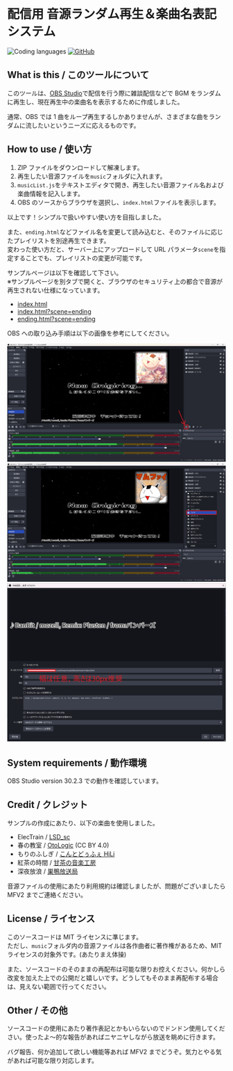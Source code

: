 # 配信用 音源ランダム再生＆楽曲名表記システム

![Coding languages](https://img.shields.io/badge/javascript-blue?logo=javascript)
[![GitHub](https://img.shields.io/github/license/MFV2/LiveStreamAudioRandomizer)](https://github.com/MFV2/LiveStreamAudioRandomizer/blob/main/LICENSE.md)

## What is this / このツールについて

このツールは、[OBS Studio](https://obsproject.com/)で配信を行う際に雑談配信などで BGM をランダムに再生し、現在再生中の楽曲名を表示するために作成しました。

通常、OBS では 1 曲をループ再生するしかありませんが、さまざまな曲をランダムに流したいというニーズに応えるものです。

## How to use / 使い方

1. ZIP ファイルをダウンロードして解凍します。
2. 再生したい音源ファイルを`music`フォルダに入れます。
3. `musicList.js`をテキストエディタで開き、再生したい音源ファイル名および楽曲情報を記入します。
4. OBS のソースからブラウザを選択し、`index.html`ファイルを表示します。

以上です！シンプルで扱いやすい使い方を目指しました。

また、`ending.html`などファイル名を変更して読み込むと、そのファイルに応じたプレイリストを別途再生できます。  
変わった使い方だと、サーバー上にアップロードして URL パラメータ`scene`を指定することでも、プレイリストの変更が可能です。

サンプルページは以下を確認して下さい。  
※サンプルページを別タブで開くと、ブラウザのセキュリティ上の都合で音源が再生されない仕様になっています。

-   [index.html](https://mfv2.github.io/LiveStreamAudioRandomizer/)
-   [index.html?scene=ending](https://mfv2.github.io/LiveStreamAudioRandomizer/?scene=ending)
-   [ending.html?scene=ending](https://mfv2.github.io/LiveStreamAudioRandomizer/ending.html)

OBS への取り込み手順は以下の画像を参考にしてください。

![how to 1](img/obs1.png)  
![how to 2](img/obs2.png)  
![how to 3](img/obs3.png)

## System requirements / 動作環境

OBS Studio version 30.2.3 での動作を確認しています。

## Credit / クレジット

サンプルの作成にあたり、以下の楽曲を使用しました。

-   ElecTrain / [LSD_sc](https://soundcloud.com/lsd_sc)
-   春の教室 / [OtoLogic](https://otologic.jp/) (CC BY 4.0)
-   もりのふしぎ / [こんとどぅふぇ HiLi](https://conte-de-fees.com/)
-   紅茶の時間 / [甘茶の音楽工房](https://amachamusic.chagasi.com/)
-   深夜放浪 / [巣鴨放送局](https://www.youtube.com/@SugamoBroadcaster)

音源ファイルの使用にあたり利用規約は確認しましたが、問題がございましたら MFV2 までご連絡ください。

## License / ライセンス

このソースコードは MIT ライセンスに準じます。  
ただし、`music`フォルダ内の音源ファイルは各作曲者に著作権があるため、MIT ライセンスの対象外です。(あたりまえ体操)

また、ソースコードのそのままの再配布は可能な限りお控えください。何かしら改変を加えた上での公開だと嬉しいです。どうしてもそのまま再配布する場合は、見えない範囲で行ってください。

## Other / その他

ソースコードの使用にあたり著作表記とかもいらないのでドンドン使用してください。使ったよ～的な報告があればニヤニヤしながら放送を眺めに行きます。

バグ報告、何か追加して欲しい機能等あれば MFV2 までどうぞ。気力とやる気があれば可能な限り対応します。
